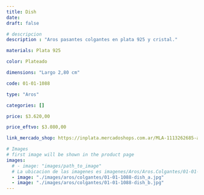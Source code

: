 ```yaml
---
title: Dish
date: 
draft: false

# descripcion
description : "Aros pasantes colgantes en plata 925 y cristal."

materials: Plata 925

color: Plateado

dimensions: "Largo 2,80 cm"

code: 01-01-1088

type: "Aros"

categories: []

price: $3.620,00

price_eftvo: $3.080,00

link_mercado_shop: https://inplata.mercadoshops.com.ar/MLA-1113262685-aros-colgantes-de-plata-y-cristal-negro---dish-_JM

# Images
# first image will be shown in the product page
images:
  # - image: "images/path_to_image"
  # La ubicacion de las imagenes es imagenes/Aros/Aros.Colgantes/01-01-1088-dish
  - image: "./images/aros/colgantes/01-01-1088-dish_a.jpg"
  - image: "./images/aros/colgantes/01-01-1088-dish_b.jpg"
---
```

